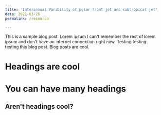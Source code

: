 ```yaml
---
title: 'Interannual Varibility of polar front jet and subtropical jet'
date: 2021-03-26
permalink: /research

---
```


This is a sample blog post. Lorem ipsum I can't remember the rest of lorem ipsum and don't have an internet connection right now. Testing testing testing this blog post. Blog posts are cool.

Headings are cool
======

You can have many headings
======

Aren't headings cool?
------
